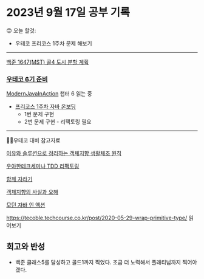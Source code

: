 # 2023년 9월 17일 공부 기록
🙃
오늘 할것: 
- 우테코 프리코스 1주차 문제 해보기

---

[백준 1647(MST) 골4 도시 분할 계획](..%2F..%2F..%2FAlgorithm%2FSolvedProblem%2F%EC%B5%9C%EC%86%8C%EC%8A%A4%ED%8C%A8%EB%8B%9D%ED%8A%B8%EB%A6%AC%2F1647%2F1647.md)

### [우테코 6기 준비](../../../우아한테크코스/우테코_6기_준비/우테코_6기_준비.md)


[ModernJavaInAction](..%2F..%2F..%2FJava%2FModernJavaInAction%2FModernJavaInAction.md)
챕터 6 읽는 중

- [프리코스 1주차 자바 온보딩](https://github.com/SeongUk52/java-onboarding)
  - 1번 문제 구현
  - 2번 문제 구현 - 리팩토링 필요

---

🧑‍💻우테코 대비 참고자료

[이유와 솔루션으로 정리하는 객체지향 생활체조 원칙](..%2F..%2F..%2FOOP%2F%EC%9D%B4%EC%9C%A0%EC%99%80_%EC%86%94%EB%A3%A8%EC%85%98%EC%9C%BC%EB%A1%9C_%EC%A0%95%EB%A6%AC%ED%95%98%EB%8A%94_%EA%B0%9D%EC%B2%B4%EC%A7%80%ED%96%A5_%EC%83%9D%ED%99%9C%EC%B2%B4%EC%A1%B0_%EC%9B%90%EC%B9%99.md)

[우아한테크세미나 TDD 리팩토링](..%2F..%2F..%2F%EC%9A%B0%EC%95%84%ED%95%9C%ED%85%8C%ED%81%AC%EC%BD%94%EC%8A%A4%2F%EC%9A%B0%ED%85%8C%EC%BD%94_6%EA%B8%B0_%EC%A4%80%EB%B9%84%2F%EC%9A%B0%EC%95%84%ED%95%9C%ED%85%8C%ED%81%AC%EC%84%B8%EB%AF%B8%EB%82%98%2FTDD%EB%A6%AC%ED%8C%A9%ED%86%A0%EB%A7%81%2F%EC%9A%B0%EC%95%84%ED%95%9C%ED%85%8C%ED%81%AC%EC%84%B8%EB%AF%B8%EB%82%98_TDD_%EB%A6%AC%ED%8C%A9%ED%86%A0%EB%A7%81.md)

[함께 자라기](..%2F..%2F..%2FCS%28ComputerScience%29%2F%EA%B0%9C%EB%B0%9C%EB%B0%A9%EB%B2%95%EB%A1%A0%2F%EC%95%A0%EC%9E%90%EC%9D%BC%2F%ED%95%A8%EA%BB%98_%EC%9E%90%EB%9D%BC%EA%B8%B0%2F%ED%95%A8%EA%BB%98_%EC%9E%90%EB%9D%BC%EA%B8%B0.md)

[객체지향의 사실과 오해](..%2F..%2F..%2FOOP%2F%EA%B0%9D%EC%B2%B4%EC%A7%80%ED%96%A5%EC%9D%98_%EC%82%AC%EC%8B%A4%EA%B3%BC_%EC%98%A4%ED%95%B4%2F%EA%B0%9D%EC%B2%B4%EC%A7%80%ED%96%A5%EC%9D%98_%EC%82%AC%EC%8B%A4%EA%B3%BC_%EC%98%A4%ED%95%B4.md)

[모던 자바 인 액션](..%2F..%2F..%2FJava%2FModernJavaInAction%2FModernJavaInAction.md)

https://tecoble.techcourse.co.kr/post/2020-05-29-wrap-primitive-type/
읽어보기

회고와 반성
---
- 백준 클래스5를 달성하고 골드1까지 찍었다. 조금 더 노력해서 플래티넘까지 찍어야겠다.